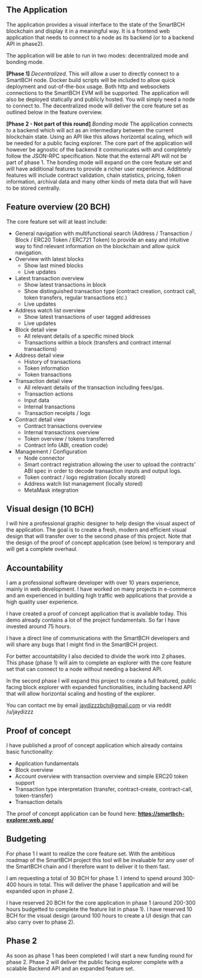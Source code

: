 ## The Application
The application provides a visual interface to the state of the SmartBCH blockchain and display it in a meaningful way. It is a frontend web application that needs to connect to a node as its backend (or to a backend API in phase2).

The application will be able to run in two modes: decentralized mode and bonding mode.

**[Phase 1]** *Decentralized*.
This will allow a user to directly connect to a SmartBCH node. Docker build scripts will be included to allow quick deployment and out-of-the-box usage. Both http and websockets connections to the SmartBCH EVM will be supported. The application will also be deployed statically and publicly hosted. You will simply need a node to connect to. The decentralized mode will deliver the core feature set as outlined below in the feature overview.

**[Phase 2 - Not part of this round]** *Bonding mode*
The application connects to a backend which will act as an intermediary between the current blockchain state. Using an API like this allows horizontal scaling, which will be needed for a public facing explorer. The core part of the application will however be agnostic of the backend it communicates with and completely follow the JSON-RPC specification. Note that the external API will not be part of phase 1. The bonding mode will expand on the core feature set and will have additional features to provide a richer user experience. Additional features will include contract validation, chain statistics, pricing, token information, archival data and many other kinds of meta data that will have to be stored centrally.


## Feature overview (20 BCH)
The core feature set will at least include:

- General navigation with multifunctional search (Address / Transaction / Block / ERC20 Token / ERC721 Token) to provide an easy and intuitive way to find relevant information on the blockchain and allow quick navigation.
- Overview with latest blocks
    - Show last mined blocks
    - Live updates
- Latest transaction overview
    - Show latest transactions in block
    - Show distinguished transaction type (contract creation, contract call, token transfers, regular transactions etc.)
    - Live updates
- Address watch list overview
    - Show latest transactions of user tagged addresses
    - Live updates
- Block detail view
    - All relevant details of a specific mined block
    - Transactions within a block (transfers and contract internal transactions)
- Address detail view
    - History of transactions
    - Token information
    - Token transactions
- Transaction detail view
    - All relevant details of the transaction including fees/gas.
    - Transaction actions
    - Input data
    - Internal transactions
    - Transaction receipts / logs
- Contract detail view
    - Contract transactions overview
    - Internal transactions overview
    - Token overview / tokens transferred
    - Contract Info (ABI, creation code)
- Management / Configuration
    - Node connector
    - Smart contract registration allowing the user to upload the contracts' ABI spec in order to decode transaction inputs and output logs.
    - Token contract / logo registration (locally stored)
    - Address watch list management (locally stored)
    - MetaMask integration

## Visual design (10 BCH)
I will hire a professional graphic designer to help design the visual aspect of the application. The goal is to create a fresh, modern and efficient visual design that will transfer over to the second phase of this project. Note that the design of the proof of concept application (see below) is temporary and will get a complete overhaul.

## Accountability
I am a professional software developer with over 10 years experience, mainly in web development. I have worked on many projects in e-commerce and am experienced in building high traffic web applications that provide a high quality user experience.

I have created a proof of concept application that is available today. This demo already contains a lot of the project fundamentals. So far I have invested around 75 hours.

I have a direct line of communications with the SmartBCH developers and will share any bugs that I might find in the SmartBCH project.

For better accountability I also decided to divide the work into 2 phases. This phase (phase 1) will aim to complete an explorer with the core feature set that can connect to a node without needing a backend API.

In the second phase I will expand this project to create a full featured, public facing block explorer with expanded functionalities, including backend API that will allow horizontal scaling and hosting of the explorer.

You can contact me by email jaydizzzbch@gmail.com or via reddit /u/jaydizzz

## Proof of concept
I have published a proof of concept application which already contains basic functionality:
- Application fundamentals
- Block overview
- Account overview with transaction overview and simple ERC20 token support
- Transaction type interpretation (transfer, contract-create, contract-call, token-transfer)
- Transaction details

The proof of concept application can be found here:
**https://smartbch-explorer.web.app/**

## Budgeting
For phase 1 I want to realize the core feature set. With the ambitious roadmap of the SmartBCH project this tool will be invaluable for any user of the SmartBCH chain and I therefore want to deliver it to them fast.

I am requesting a total of 30 BCH for phase 1. I intend to spend around 300-400 hours in total. This will deliver the phase 1 application and will be expanded upon in phase 2.

I have reserved 20 BCH for the core application in phase 1 (around 200-300 hours budgetted to complete the feature list in phase 1).
I have reserved 10 BCH for the visual design (around 100 hours to create a UI design that can also carry over to phase 2).

## Phase 2
As soon as phase 1 has been completed I will start a new funding round for phase 2. Phase 2 will deliver the public facing explorer complete with a scalable Backend API and an expanded feature set.
